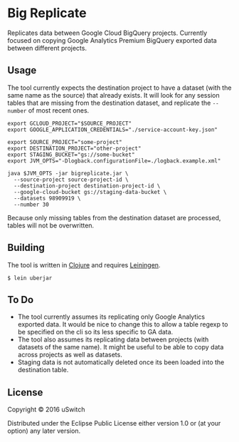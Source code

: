 # Big Replicate
Replicates data between Google Cloud BigQuery projects. Currently focused on copying Google Analytics Premium BigQuery exported data between different projects.

## Usage

The tool currently expects the destination project to have a dataset (with the same name as the source) that already exists. It will look for any session tables that are missing from the destination dataset, and replicate the `--number` of most recent ones.

```
export GCLOUD_PROJECT="$SOURCE_PROJECT"
export GOOGLE_APPLICATION_CREDENTIALS="./service-account-key.json"

export SOURCE_PROJECT="some-project"
export DESTINATION_PROJECT="other-project"
export STAGING_BUCKET="gs://some-bucket"
export JVM_OPTS="-Dlogback.configurationFile=./logback.example.xml"

java $JVM_OPTS -jar bigreplicate.jar \
  --source-project source-project-id \
  --destination-project destination-project-id \
  --google-cloud-bucket gs://staging-data-bucket \
  --datasets 98909919 \
  --number 30
```

Because only missing tables from the destination dataset are processed, tables will not be overwritten.

## Building

The tool is written in [Clojure](https://clojure.org) and requires [Leiningen](https://github.com/technomancy/leiningen).

```
$ lein uberjar
```

## To Do

* The tool currently assumes its replicating only Google Analytics exported data. It would be nice to change this to allow a table regexp to be specified on the cli so its less specific to GA data.
* The tool also assumes its replicating data between projects (with datasets of the same name). It might be useful to be able to copy data across projects as well as datasets.
* Staging data is not automatically deleted once its been loaded into the destination table. 

## License

Copyright © 2016 uSwitch

Distributed under the Eclipse Public License either version 1.0 or (at
your option) any later version.

